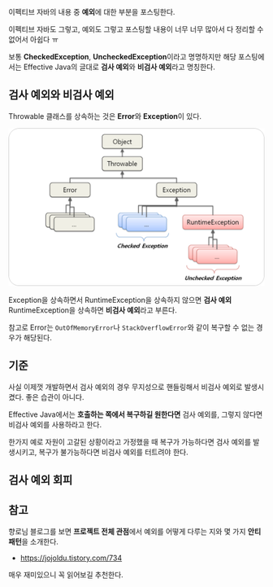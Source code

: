 이펙티브 자바의 내용 중 **예외**에 대한 부분을 포스팅한다.

이펙티브 자바도 그렇고, 예외도 그렇고 포스팅할 내용이 너무 너무 많아서 다 정리할 수 없어서 아쉽다 ㅠ

보통 **CheckedException**, **UncheckedException**이라고 명명하지만 해당 포스팅에서는 Effective Java의 글대로 **검사 예외**와 **비검사 예외**라고 명칭한다.

## 검사 예외와 비검사 예외

Throwable 클래스를 상속하는 것은 **Error**와 **Exception**이 있다.

![img.png](img.png)

Exception을 상속하면서 RuntimeException을 상속하지 않으면 **검사 예외** RuntimeException을 상속하면 **비검사 예외**라고 부른다.

참고로 Error는 `OutOfMemoryError`나 `StackOverflowError`와 같이 복구할 수 없는 경우가 해당된다.

## 기준

사실 이제껏 개발하면서 검사 예외의 경우 무지성으로 핸들링해서 비검사 예외로 발생시켰다. 좋은 습관이 아니다.

Effective Java에서는 **호출하는 쪽에서 복구하길 원한다면** 검사 예외를, 그렇지 않다면 비검사 예외를 사용하라고 한다.

한가지 예로 자원이 고갈된 상황이라고 가정했을 때 복구가 가능하다면 검사 예외를 발생시키고, 복구가 불가능하다면 비검사 예외를 터트려야 한다.

## 검사 예외 회피




## 참고

향로님 블로그를 보면 **프로젝트 전체 관점**에서 예외를 어떻게 다루는 지와 몇 가지 **안티패턴**을 소개한다.
- https://jojoldu.tistory.com/734

매우 재미있으니 꼭 읽어보길 추천한다.